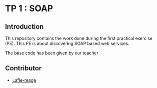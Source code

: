 # TP 1 : SOAP

## Introduction

This repository contains the work done during the first practical exercise (PE).
This PE is about discovering SOAP based web services.

The base code has been given by our [teacher](https://github.com/guillaume-chervet/course.rest/tree/soap)

## Contributor

- [Lafie-reage](https://github.com/Lafie-rage)
